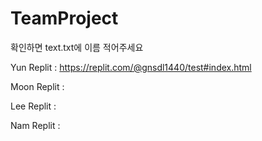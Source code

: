 # TeamProject

확인하면 text.txt에 이름 적어주세요

Yun Replit : https://replit.com/@gnsdl1440/test#index.html

Moon Replit :

Lee Replit :

Nam Replit :
